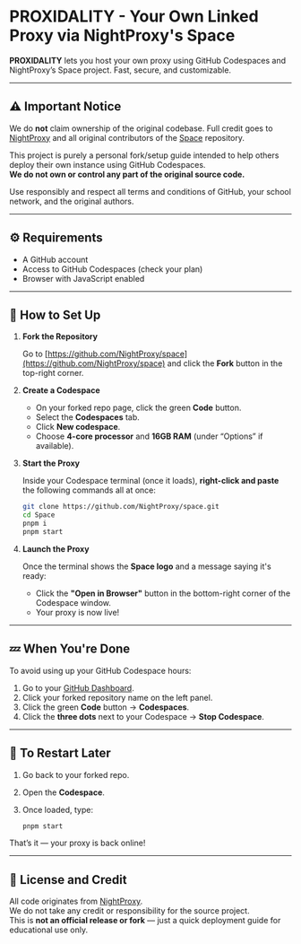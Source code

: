 # PROXIDALITY - Your Own Linked Proxy via NightProxy's Space

**PROXIDALITY** lets you host your own proxy using GitHub Codespaces and NightProxy’s Space project. Fast, secure, and customizable.

---

## ⚠️ Important Notice

We do **not** claim ownership of the original codebase. Full credit goes to [NightProxy](https://github.com/NightProxy) and all original contributors of the [Space](https://github.com/NightProxy/space) repository.

This project is purely a personal fork/setup guide intended to help others deploy their own instance using GitHub Codespaces.  
**We do not own or control any part of the original source code.**

Use responsibly and respect all terms and conditions of GitHub, your school network, and the original authors.

---

## ⚙️ Requirements

- A GitHub account
- Access to GitHub Codespaces (check your plan)
- Browser with JavaScript enabled

---

## 🚀 How to Set Up

1. **Fork the Repository**

   Go to [https://github.com/NightProxy/space](https://github.com/NightProxy/space) and click the **Fork** button in the top-right corner.

2. **Create a Codespace**

   - On your forked repo page, click the green **Code** button.
   - Select the **Codespaces** tab.
   - Click **New codespace**.
   - Choose **4-core processor** and **16GB RAM** (under “Options” if available).

3. **Start the Proxy**

   Inside your Codespace terminal (once it loads), **right-click and paste** the following commands all at once:

   ```bash
   git clone https://github.com/NightProxy/space.git
   cd Space
   pnpm i
   pnpm start
   ```

4. **Launch the Proxy**

   Once the terminal shows the **Space logo** and a message saying it's ready:
   
   - Click the **"Open in Browser"** button in the bottom-right corner of the Codespace window.
   - Your proxy is now live!

---

## 💤 When You're Done

To avoid using up your GitHub Codespace hours:

1. Go to your [GitHub Dashboard](https://github.com).
2. Click your forked repository name on the left panel.
3. Click the green **Code** button → **Codespaces**.
4. Click the **three dots** next to your Codespace → **Stop Codespace**.

---

## 🔁 To Restart Later

1. Go back to your forked repo.
2. Open the **Codespace**.
3. Once loaded, type:

   ```bash
   pnpm start
   ```

That’s it — your proxy is back online!

---

## 📜 License and Credit

All code originates from [NightProxy](https://github.com/NightProxy/space).  
We do not take any credit or responsibility for the source project.  
This is **not an official release or fork** — just a quick deployment guide for educational use only.
